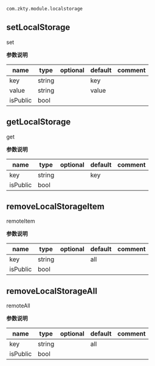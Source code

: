 
`
com.zkty.module.localstorage
`



## setLocalStorage

 set

	
**参数说明**

| name                        | type      | optional | default   | comment  |
| --------------------------- | --------- | -------- | --------- |--------- |
| key | string |  | key |  |
| value | string |  | value |  |
| isPublic | bool |  |  |  |


## getLocalStorage

 get

	
**参数说明**

| name                        | type      | optional | default   | comment  |
| --------------------------- | --------- | -------- | --------- |--------- |
| key | string |  | key |  |
| isPublic | bool |  |  |  |


## removeLocalStorageItem

 remoteItem

	
**参数说明**

| name                        | type      | optional | default   | comment  |
| --------------------------- | --------- | -------- | --------- |--------- |
| key | string |  | all |  |
| isPublic | bool |  |  |  |


## removeLocalStorageAll

 remoteAll

	
**参数说明**

| name                        | type      | optional | default   | comment  |
| --------------------------- | --------- | -------- | --------- |--------- |
| key | string |  | all |  |
| isPublic | bool |  |  |  |

    
